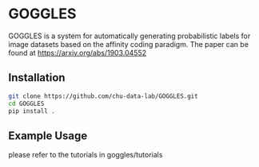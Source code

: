 # GOGGLES

GOGGLES is a system for automatically generating probabilistic labels for image datasets based on the affinity coding paradigm. The paper can be found at https://arxiv.org/abs/1903.04552

## Installation

```bash
git clone https://github.com/chu-data-lab/GOGGLES.git
cd GOGGLES
pip install .
```

## Example Usage
please refer to the tutorials in goggles/tutorials

